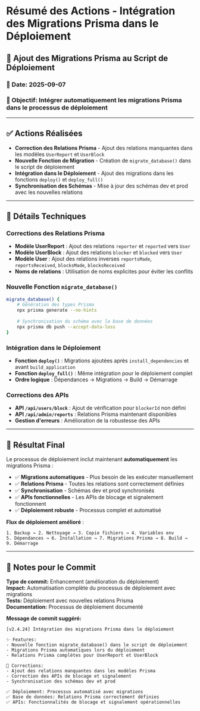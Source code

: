 # Résumé des Actions - Intégration des Migrations Prisma dans le Déploiement

## 🚀 Ajout des Migrations Prisma au Script de Déploiement

### 📅 Date: 2025-09-07
### 🎯 Objectif: Intégrer automatiquement les migrations Prisma dans le processus de déploiement

---

## ✅ Actions Réalisées

- **Correction des Relations Prisma** - Ajout des relations manquantes dans les modèles `UserReport` et `UserBlock`
- **Nouvelle Fonction de Migration** - Création de `migrate_database()` dans le script de déploiement
- **Intégration dans le Déploiement** - Ajout des migrations dans les fonctions `deploy()` et `deploy_full()`
- **Synchronisation des Schémas** - Mise à jour des schémas dev et prod avec les nouvelles relations

---

## 🔧 Détails Techniques

### Corrections des Relations Prisma
- **Modèle UserReport** : Ajout des relations `reporter` et `reported` vers `User`
- **Modèle UserBlock** : Ajout des relations `blocker` et `blocked` vers `User`
- **Modèle User** : Ajout des relations inverses `reportsMade`, `reportsReceived`, `blocksMade`, `blocksReceived`
- **Noms de relations** : Utilisation de noms explicites pour éviter les conflits

### Nouvelle Fonction `migrate_database()`
```bash
migrate_database() {
    # Génération des types Prisma
    npx prisma generate --no-hints
    
    # Synchronisation du schéma avec la base de données
    npx prisma db push --accept-data-loss
}
```

### Intégration dans le Déploiement
- **Fonction `deploy()`** : Migrations ajoutées après `install_dependencies` et avant `build_application`
- **Fonction `deploy_full()`** : Même intégration pour le déploiement complet
- **Ordre logique** : Dépendances → Migrations → Build → Démarrage

### Corrections des APIs
- **API `/api/users/block`** : Ajout de vérification pour `blockerId` non défini
- **API `/api/admin/reports`** : Relations Prisma maintenant disponibles
- **Gestion d'erreurs** : Amélioration de la robustesse des APIs

---

## 🎯 Résultat Final

Le processus de déploiement inclut maintenant **automatiquement** les migrations Prisma :
- ✅ **Migrations automatiques** - Plus besoin de les exécuter manuellement
- ✅ **Relations Prisma** - Toutes les relations sont correctement définies
- ✅ **Synchronisation** - Schémas dev et prod synchronisés
- ✅ **APIs fonctionnelles** - Les APIs de blocage et signalement fonctionnent
- ✅ **Déploiement robuste** - Processus complet et automatisé

**Flux de déploiement amélioré** :
```
1. Backup → 2. Nettoyage → 3. Copie fichiers → 4. Variables env
5. Dépendances → 6. Installation → 7. Migrations Prisma → 8. Build → 9. Démarrage
```

---

## 📝 Notes pour le Commit

**Type de commit:** Enhancement (amélioration du déploiement)  
**Impact:** Automatisation complète du processus de déploiement avec migrations  
**Tests:** Déploiement avec nouvelles relations Prisma  
**Documentation:** Processus de déploiement documenté  

**Message de commit suggéré:**
```
[v2.4.24] Intégration des migrations Prisma dans le déploiement

✨ Features:
- Nouvelle fonction migrate_database() dans le script de déploiement
- Migrations Prisma automatiques lors du déploiement
- Relations Prisma complètes pour UserReport et UserBlock

🔧 Corrections:
- Ajout des relations manquantes dans les modèles Prisma
- Correction des APIs de blocage et signalement
- Synchronisation des schémas dev et prod

✅ Déploiement: Processus automatisé avec migrations
✅ Base de données: Relations Prisma correctement définies
✅ APIs: Fonctionnalités de blocage et signalement opérationnelles
```

